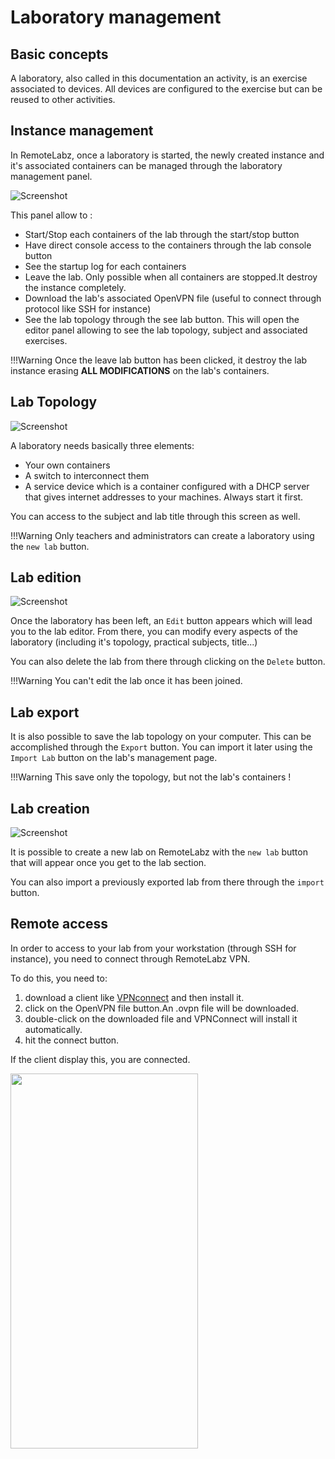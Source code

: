# Laboratory management

## Basic concepts

A laboratory, also called in this documentation an activity, is an exercise associated to devices. All devices are configured to the exercise but can be reused to other activities.

## Instance management

In RemoteLabz, once a laboratory is started, the newly created instance and it's associated containers can be managed through the laboratory management panel.

![Screenshot](/images/Administrator/Administrator_Instances.png)

This panel allow to :

 - Start/Stop each containers of the lab through the start/stop button
 - Have direct console access to the containers through the lab console button
 - See the startup log for each containers
 - Leave the lab. Only possible when all containers are stopped.It destroy the instance completely.
 - Download the lab's associated OpenVPN file (useful to connect through protocol like SSH for instance)
 - See the lab topology through the see lab button. This will open the editor panel allowing to see the lab topology, subject and associated exercises.

!!!Warning
     Once the leave lab button has been clicked, it destroy the lab instance erasing **ALL MODIFICATIONS** on the lab's containers.


## Lab Topology

![Screenshot](/images/Administrator/labtopology.png)

A laboratory needs basically three elements:

 - Your own containers
 - A switch to interconnect them 
 - A service device which is a container configured with a DHCP server that gives internet addresses to your machines. Always start it first.

You can access to the subject and lab title through this screen as well.
 
!!!Warning
    Only teachers and administrators can create a laboratory using the `new lab` button.

## Lab edition

![Screenshot](/images/Administrator/Administrator_Lab_edition.png)

Once the laboratory has been left, an `Edit` button appears which will lead you to the lab editor.
From there, you can modify every aspects of the laboratory (including it's topology, practical subjects, title...)

You can also delete the lab from there through clicking on the `Delete` button.

!!!Warning
    You can't edit the lab once it has been joined.

## Lab export

It is also possible to save the lab topology on your computer. This can be accomplished through the `Export` button. You can import it later using the `Import Lab` button on the lab's management page.

!!!Warning
    This save only the topology, but not the lab's containers !

## Lab creation
![Screenshot](/images/Administrator/Administrator_lab_creation.png)

It is possible to create a new lab on RemoteLabz with the `new lab` button that will appear once you get to the lab section.

You can also import a previously exported lab from there through the `import` button.
 
## Remote access

In order to access to your lab from your workstation (through SSH for instance), you need to connect through RemoteLabz VPN.

To do this, you need to:

1. download a client like <a href="https://openvpn.net/client/">VPNconnect</a> and then install it.
2. click on the OpenVPN file button.An .ovpn file will be downloaded.
3. double-click on the downloaded file and VPNConnect will install it automatically.
4. hit the connect button.

If the client display this, you are connected.

<img src="/images/Administrator/VPN_Connect.png" height=600px width=300px>











